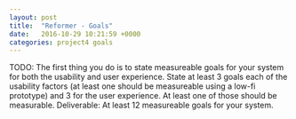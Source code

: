 ```yaml
---
layout: post
title:  "Reformer - Goals"
date:   2016-10-29 10:21:59 +0000
categories: project4 goals
---
```


TODO: The first thing you do is to state measureable goals for your system for both the usability and user experience. State at least 3 goals each of the usability factors (at least one should be measureable using a low-fi prototype) and 3 for the user experience. At least one of those should be measurable. Deliverable: At least 12 measureable goals for your system.
